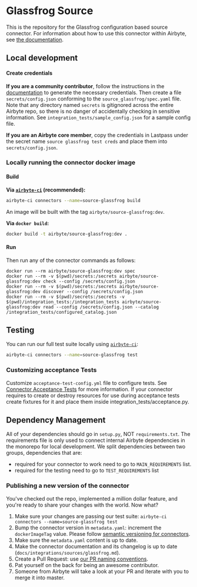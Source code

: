 # Glassfrog Source

This is the repository for the Glassfrog configuration based source connector. For information about
how to use this connector within Airbyte, see
[the documentation](https://docs.airbyte.com/integrations/sources/glassfrog).

## Local development

#### Create credentials

**If you are a community contributor**, follow the instructions in the
[documentation](https://docs.airbyte.com/integrations/sources/glassfrog) to generate the necessary
credentials. Then create a file `secrets/config.json` conforming to the `source_glassfrog/spec.yaml`
file. Note that any directory named `secrets` is gitignored across the entire Airbyte repo, so there
is no danger of accidentally checking in sensitive information. See
`integration_tests/sample_config.json` for a sample config file.

**If you are an Airbyte core member**, copy the credentials in Lastpass under the secret name
`source glassfrog test creds` and place them into `secrets/config.json`.

### Locally running the connector docker image

#### Build

**Via
[`airbyte-ci`](https://github.com/airbytehq/airbyte/blob/master/airbyte-ci/connectors/pipelines/README.md)
(recommended):**

```bash
airbyte-ci connectors --name=source-glassfrog build
```

An image will be built with the tag `airbyte/source-glassfrog:dev`.

**Via `docker build`:**

```bash
docker build -t airbyte/source-glassfrog:dev .
```

#### Run

Then run any of the connector commands as follows:

```
docker run --rm airbyte/source-glassfrog:dev spec
docker run --rm -v $(pwd)/secrets:/secrets airbyte/source-glassfrog:dev check --config /secrets/config.json
docker run --rm -v $(pwd)/secrets:/secrets airbyte/source-glassfrog:dev discover --config /secrets/config.json
docker run --rm -v $(pwd)/secrets:/secrets -v $(pwd)/integration_tests:/integration_tests airbyte/source-glassfrog:dev read --config /secrets/config.json --catalog /integration_tests/configured_catalog.json
```

## Testing

You can run our full test suite locally using
[`airbyte-ci`](https://github.com/airbytehq/airbyte/blob/master/airbyte-ci/connectors/pipelines/README.md):

```bash
airbyte-ci connectors --name=source-glassfrog test
```

### Customizing acceptance Tests

Customize `acceptance-test-config.yml` file to configure tests. See
[Connector Acceptance Tests](https://docs.airbyte.com/connector-development/testing-connectors/connector-acceptance-tests-reference)
for more information. If your connector requires to create or destroy resources for use during
acceptance tests create fixtures for it and place them inside integration_tests/acceptance.py.

## Dependency Management

All of your dependencies should go in `setup.py`, NOT `requirements.txt`. The requirements file is
only used to connect internal Airbyte dependencies in the monorepo for local development. We split
dependencies between two groups, dependencies that are:

- required for your connector to work need to go to `MAIN_REQUIREMENTS` list.
- required for the testing need to go to `TEST_REQUIREMENTS` list

### Publishing a new version of the connector

You've checked out the repo, implemented a million dollar feature, and you're ready to share your
changes with the world. Now what?

1. Make sure your changes are passing our test suite:
   `airbyte-ci connectors --name=source-glassfrog test`
2. Bump the connector version in `metadata.yaml`: increment the `dockerImageTag` value. Please
   follow
   [semantic versioning for connectors](https://docs.airbyte.com/contributing-to-airbyte/resources/pull-requests-handbook/#semantic-versioning-for-connectors).
3. Make sure the `metadata.yaml` content is up to date.
4. Make the connector documentation and its changelog is up to date
   (`docs/integrations/sources/glassfrog.md`).
5. Create a Pull Request: use
   [our PR naming conventions](https://docs.airbyte.com/contributing-to-airbyte/resources/pull-requests-handbook/#pull-request-title-convention).
6. Pat yourself on the back for being an awesome contributor.
7. Someone from Airbyte will take a look at your PR and iterate with you to merge it into master.
